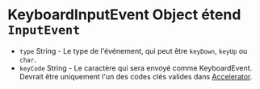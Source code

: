 # KeyboardInputEvent Object étend `InputEvent`

* `type` String - Le type de l'événement, qui peut être `keyDown`, `keyUp` ou `char`.
* `keyCode` String - Le caractère qui sera envoyé comme KeyboardEvent. Devrait être uniquement l'un des codes clés valides dans [Accelerator](../accelerator.md).

